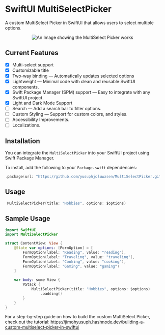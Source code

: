 # SwiftUI MultiSelectPicker

A custom MultiSelect Picker in SwiftUI that allows users to select multiple options.

<p align="center">
  <img src="https://github.com/user-attachments/assets/afbc3ec1-ec20-41d8-b950-2743c6a4cace" alt="An Image showing the MultiSelect Picker works">
</p>

## Current Features
- [x] Multi-select support
- [x] Customizable title
- [x] Two-way binding — Automatically updates selected options
- [x] Lightweight — Minimal code with clean and reusable SwiftUI components.
- [x] Swift Package Manager (SPM) support — Easy to integrate with any SwiftUI project.
- [x] Light and Dark Mode Support
- [ ] Search — Add a search bar to filter options.
- [ ] Custom Styling — Support for custom colors, and styles.
- [ ] Accessibility Improvements.
- [ ] Localizations.

## Installation

You can integrate the `MultiSelectPicker` into your SwiftUI project using Swift Package Manager.

To install, add the following to your `Package.swift` dependencies:

```swift
.package(url: "https://github.com/yusuphjoluwasen/MultiSelectPicker.git", from: "1.0.0")
```

## Usage
```swift
 MultiSelectPicker(title: "Hobbies", options: $options)
```

## Sample Usage
```swift
import SwiftUI
import MultiSelectPicker

struct ContentView: View {
    @State var options: [FormOption] = [
        FormOption(label: "Reading", value: "reading"),
        FormOption(label: "Traveling", value: "traveling"),
        FormOption(label: "Cooking", value: "cooking"),
        FormOption(label: "Gaming", value: "gaming")
    ]
    
    var body: some View {
        VStack {
            MultiSelectPicker(title: "Hobbies", options: $options)
                .padding()
        }
    }
}
```

For a step-by-step guide on how to build the custom MultiSelect Picker, check out the tutorial:
https://jimohyusuph.hashnode.dev/building-a-custom-multiselect-picker-in-swiftui
